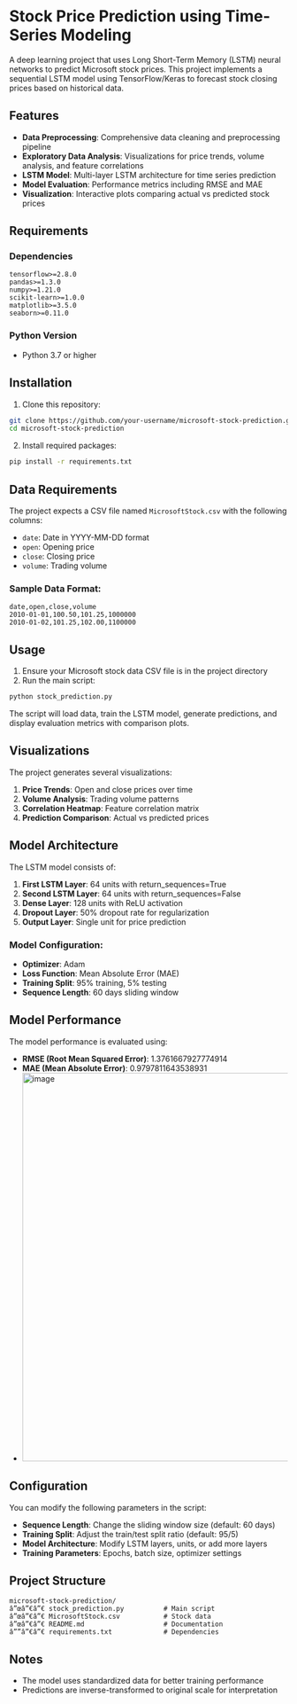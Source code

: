# Stock Price Prediction using Time-Series Modeling

A deep learning project that uses Long Short-Term Memory (LSTM) neural networks to predict Microsoft stock prices. This project implements a sequential LSTM model using TensorFlow/Keras to forecast stock closing prices based on historical data.

## Features

- **Data Preprocessing**: Comprehensive data cleaning and preprocessing pipeline
- **Exploratory Data Analysis**: Visualizations for price trends, volume analysis, and feature correlations
- **LSTM Model**: Multi-layer LSTM architecture for time series prediction
- **Model Evaluation**: Performance metrics including RMSE and MAE
- **Visualization**: Interactive plots comparing actual vs predicted stock prices


## Requirements

### Dependencies
```
tensorflow>=2.8.0
pandas>=1.3.0
numpy>=1.21.0
scikit-learn>=1.0.0
matplotlib>=3.5.0
seaborn>=0.11.0
```

### Python Version
- Python 3.7 or higher

## Installation

1. Clone this repository:
```bash
git clone https://github.com/your-username/microsoft-stock-prediction.git
cd microsoft-stock-prediction
```

2. Install required packages:
```bash
pip install -r requirements.txt
```

## Data Requirements

The project expects a CSV file named `MicrosoftStock.csv` with the following columns:
- `date`: Date in YYYY-MM-DD format
- `open`: Opening price
- `close`: Closing price
- `volume`: Trading volume

### Sample Data Format:
```csv
date,open,close,volume
2010-01-01,100.50,101.25,1000000
2010-01-02,101.25,102.00,1100000
```

## Usage

1. Ensure your Microsoft stock data CSV file is in the project directory
2. Run the main script:
```bash
python stock_prediction.py
```

The script will load data, train the LSTM model, generate predictions, and display evaluation metrics with comparison plots.


## Visualizations

The project generates several visualizations:

1. **Price Trends**: Open and close prices over time
2. **Volume Analysis**: Trading volume patterns
3. **Correlation Heatmap**: Feature correlation matrix
4. **Prediction Comparison**: Actual vs predicted prices

## Model Architecture

The LSTM model consists of:
1. **First LSTM Layer**: 64 units with return_sequences=True
2. **Second LSTM Layer**: 64 units with return_sequences=False
3. **Dense Layer**: 128 units with ReLU activation
4. **Dropout Layer**: 50% dropout rate for regularization
5. **Output Layer**: Single unit for price prediction

### Model Configuration:
- **Optimizer**: Adam
- **Loss Function**: Mean Absolute Error (MAE)
- **Training Split**: 95% training, 5% testing
- **Sequence Length**: 60 days sliding window

## Model Performance

The model performance is evaluated using:
- **RMSE (Root Mean Squared Error)**: 1.3761667927774914
- **MAE (Mean Absolute Error)**: 0.9797811643538931
- <img width="996" height="701" alt="image" src="https://github.com/user-attachments/assets/9e54caef-68b6-48d4-bf18-9b4b75abe22f" />


## Configuration

You can modify the following parameters in the script:

- **Sequence Length**: Change the sliding window size (default: 60 days)
- **Training Split**: Adjust the train/test split ratio (default: 95/5)
- **Model Architecture**: Modify LSTM layers, units, or add more layers
- **Training Parameters**: Epochs, batch size, optimizer settings

## Project Structure

```
microsoft-stock-prediction/
â”œâ”€â”€ stock_prediction.py          # Main script
â”œâ”€â”€ MicrosoftStock.csv           # Stock data
â”œâ”€â”€ README.md                    # Documentation
â””â”€â”€ requirements.txt             # Dependencies

```

## Notes

- The model uses standardized data for better training performance
- Predictions are inverse-transformed to original scale for interpretation
